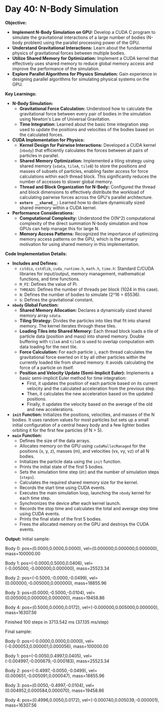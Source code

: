 # Day 40: N-Body Simulation

**Objective:**
- **Implement N-Body Simulation on GPU:** Develop a CUDA C program to simulate the gravitational interactions of a large number of bodies (N-body problem) using the parallel processing power of the GPU.
- **Understand Gravitational Interactions:** Learn about the fundamental physics of gravitational forces between multiple bodies.
- **Utilize Shared Memory for Optimization:** Implement a CUDA kernel that effectively uses shared memory to reduce global memory access and improve the performance of the simulation.
- **Explore Parallel Algorithms for Physics Simulation:** Gain experience in designing parallel algorithms for simulating physical systems on the GPU.

**Key Learnings:**
- **N-Body Simulation:**
    - **Gravitational Force Calculation:** Understood how to calculate the gravitational force between every pair of bodies in the simulation using Newton's Law of Universal Gravitation.
    - **Time Integration:** Learned about the basic time integration step used to update the positions and velocities of the bodies based on the calculated forces.
- **CUDA Implementation for Physics:**
    - **Kernel Design for Pairwise Interactions:** Developed a CUDA kernel (`nbody`) that efficiently calculates the forces between all pairs of particles in parallel.
    - **Shared Memory Optimization:** Implemented a tiling strategy using shared memory (`sdata`, `tileA`, `tileB`) to store the positions and masses of subsets of particles, enabling faster access for force calculations within each thread block. This significantly reduces the number of accesses to slower global memory.
    - **Thread and Block Organization for N-Body:** Configured the thread and block dimensions to effectively distribute the workload of calculating pairwise forces across the GPU's parallel architecture.
    - **`extern __shared__`:** Learned how to declare dynamically sized shared memory within a CUDA kernel.
- **Performance Considerations:**
    - **Computational Complexity:** Understood the O(N^2) computational complexity of the direct summation N-body simulation and how GPUs can help manage this for large N.
    - **Memory Access Patterns:** Recognized the importance of optimizing memory access patterns on the GPU, which is the primary motivation for using shared memory in this implementation.

**Code Implementation Details:**

- **Includes and Defines:**
    - `cstdio`, `cstdlib`, `cuda_runtime.h`, `math.h`, `time.h`: Standard C/CUDA libraries for input/output, memory management, mathematical functions, and time functions.
    - `M_PI`: Defines the value of Pi.
    - `THREADS`: Defines the number of threads per block (1024 in this case).
    - `N`: Defines the number of bodies to simulate (2^16 = 65536).
    - `G`: Defines the gravitational constant.
- **`nbody` Global Function:**
    - **Shared Memory Allocation:** Declares a dynamically sized shared memory array `sdata`.
    - **Tiling Strategy:** Divides the particles into tiles that fit into shared memory. The kernel iterates through these tiles.
    - **Loading Tiles into Shared Memory:** Each thread block loads a tile of particle data (position and mass) into shared memory. Double buffering with `tileA` and `tileB` is used to overlap computation with data loading for the next tile.
    - **Force Calculation:** For each particle `i`, each thread calculates the gravitational force exerted on it by all other particles within the currently loaded tile from shared memory. It avoids calculating the force of a particle on itself.
    - **Position and Velocity Update (Semi-Implicit Euler):** Implements a basic semi-implicit Euler method for time integration:
        - First, it updates the position of each particle based on its current velocity and the calculated acceleration from the previous step.
        - Then, it calculates the new acceleration based on the updated positions.
        - Finally, it updates the velocity based on the average of the old and new accelerations.
- **`init` Function:** Initializes the positions, velocities, and masses of the N bodies. It uses random values for most particles but sets up a small initial configuration of a central heavy body and a few lighter bodies orbiting it for the first few particles (if N > 5).
- **`main` Function:**
    - Defines the size of the data arrays.
    - Allocates memory on the GPU using `cudaMallocManaged` for the positions (x, y, z), masses (m), and velocities (vx, vy, vz) of all N bodies.
    - Initializes the particle data using the `init` function.
    - Prints the initial state of the first 5 bodies.
    - Sets the simulation time step (`dt`) and the number of simulation steps (`steps`).
    - Calculates the required shared memory size for the kernel.
    - Records the start time using CUDA events.
    - Executes the main simulation loop, launching the `nbody` kernel for each time step.
    - Synchronizes the device after each kernel launch.
    - Records the stop time and calculates the total and average step time using CUDA events.
    - Prints the final state of the first 5 bodies.
    - Frees the allocated memory on the GPU and destroys the CUDA events.

**Output:**
Initial sample:

Body 0: pos=(0.0000,0.0000,0.0000), vel=(0.000000,0.000000,0.000000), mass=100000.00

Body 1: pos=(-0.0000,0.5000,0.0406), vel=(-0.005000,-0.000000,0.000000), mass=25523.34

Body 2: pos=(-0.5000,-0.0000,-0.0499), vel=(0.000000,-0.005000,0.000000), mass=18855.96

Body 3: pos=(0.0000,-0.5000,-0.0104), vel=(0.005000,0.000000,0.000000), mass=19458.86

Body 4: pos=(0.5000,0.0000,0.0172), vel=(-0.000000,0.005000,0.000000), mass=16307.56




Finished 100 steps in 3713.542 ms (37.135 ms/step)




Final sample:

Body 0: pos=(-0.0000,0.0000,0.0000), vel=(-0.000053,0.000001,0.000056), mass=100000.00

Body 1: pos=(-0.0050,0.4997,0.0405), vel=(-0.004997,-0.000679,-0.000183), mass=25523.34

Body 2: pos=(-0.4997,-0.0050,-0.0499), vel=(0.000651,-0.005091,0.000047), mass=18855.96

Body 3: pos=(0.0050,-0.4997,-0.0104), vel=(0.004952,0.000584,0.000070), mass=19458.86

Body 4: pos=(0.4996,0.0050,0.0172), vel=(-0.000740,0.005039,-0.000001), mass=16307.56
